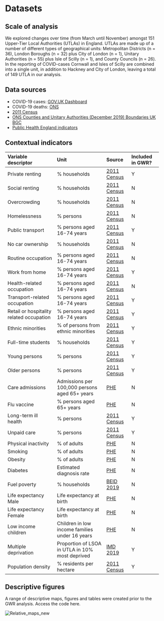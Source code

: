 # Datasets

## Scale of analysis

We explored changes over time (from March until November) amongst 151 Upper-Tier Local Authorities (UTLAs) in England. UTLAs are made up of a number of different types of geographical units: Metropolitan Districts (n = 36), London Boroughs (n = 32) plus City of London (n = 1), Unitary Authorities (n = 55) plus Isle of Scilly (n = 1), and County Councils (n = 26). In the reporting of COVID-cases Cornwall and Isles of Scilly are combined into a single unit, in addition to Hackney and City of London, leaving a total of 149 UTLA in our analysis.

## Data sources
* COVID-19 cases: [GOV.UK Dashboard](https://coronavirus.data.gov.uk)
* COVID-19 deaths: [ONS](https://www.ons.gov.uk/datasets/weekly-deaths-local-authority/editions/time-series/versions)
* [2011 Census](https://www.nomisweb.co.uk/census/2011)
* [ONS Counties and Unitary Authorities (December 2019) Boundaries UK BGC](https://geoportal.statistics.gov.uk/datasets/29827d4c079349888acd7db3f84e3449_0)
* [Public Health England indicators](https://fingertips.phe.org.uk/)

## Contextual indicators

Variable  descriptor   | Unit                  | Source               | Included in GWR? |
:---------------------- | :--------------------- | :--------------------  | :-------------------- |
Private renting        | % households          | [2011 Census](https://www.nomisweb.co.uk/census/2011)| Y
Social renting         | % households          | [2011 Census](https://www.nomisweb.co.uk/census/2011)| N
Overcrowding           | % households          | [2011 Census](https://www.nomisweb.co.uk/census/2011)| N
Homelessness           | % persons             | [2011 Census](https://www.nomisweb.co.uk/census/2011)| N
Public transport       | % persons aged 16-74 years | [2011 Census](https://www.nomisweb.co.uk/census/2011)| Y
No car ownership       | % households          | [2011 Census](https://www.nomisweb.co.uk/census/2011)| N 
Routine occupation     | % persons aged 16-74 years | [2011 Census](https://www.nomisweb.co.uk/census/2011)| N
Work from home | % persons aged 16-74 years | [2011 Census](https://www.nomisweb.co.uk/census/2011)| Y
Health-related occupation | % persons aged 16-74 years | [2011 Census](https://www.nomisweb.co.uk/census/2011)| N
Transport-related occupation | % persons aged 16-74 years | [2011 Census](https://www.nomisweb.co.uk/census/2011)| Y
Retail or hospitality related occupation | % persons aged 16-74 years | [2011 Census](https://www.nomisweb.co.uk/census/2011)| Y
Ethnic minorities      | % of persons from ethnic minorities | [2011 Census](https://www.nomisweb.co.uk/census/2011)| Y
Full-time students     | % households          | [2011 Census](https://www.nomisweb.co.uk/census/2011)| Y
Young persons          | % persons             | [2011 Census](https://www.nomisweb.co.uk/census/2011)| Y
Older persons          | % persons             | [2011 Census](https://www.nomisweb.co.uk/census/2011)| Y
Care admissions        | Admissions per 100,000 persons aged 65+ years | [PHE](https://fingertips.phe.org.uk/)| N
Flu vaccine            | % persons aged 65+ years| [PHE](https://fingertips.phe.org.uk/) | N
Long-term ill health   | % persons             | [2011 Census](https://www.nomisweb.co.uk/census/2011)| Y
Unpaid care            | % persons             | [2011 Census](https://www.nomisweb.co.uk/census/2011)| Y
Physical inactivity    | % of adults | [PHE](https://fingertips.phe.org.uk/)| N
Smoking                | % of adults| [PHE](https://fingertips.phe.org.uk/)| N
Obesity                | % of adults | [PHE](https://fingertips.phe.org.uk/)| N
Diabetes               | Estimated diagnosis rate | [PHE](https://fingertips.phe.org.uk/)| N
Fuel poverty           | % households | [BEID 2019](https://www.gov.uk/government/collections/fuel-poverty-statistics)| N
Life expectancy Male   | Life expectancy at birth | [PHE](https://fingertips.phe.org.uk/)| N
Life expectancy Female | Life expectancy at birth | [PHE](https://fingertips.phe.org.uk/)| N
Low income children    | Children in low income families under 16 years | [PHE](https://fingertips.phe.org.uk/)| N
Multiple deprivation   | Proportion of LSOA in UTLA in 10% most deprived | [IMD 2019](https://www.gov.uk/government/statistics/english-indices-of-deprivation-2019)| Y
Population density | % residents per hectare | [2011 Census](https://www.nomisweb.co.uk/census/2011)| Y

## Descriptive figures

A range of descriptive maps, figures and tables were created prior to the GWR analysis. Access the code here. 

![Relative_maps_new](https://user-images.githubusercontent.com/57355504/101910584-09899e80-3bb7-11eb-85ff-1577393c3a6b.jpg)


